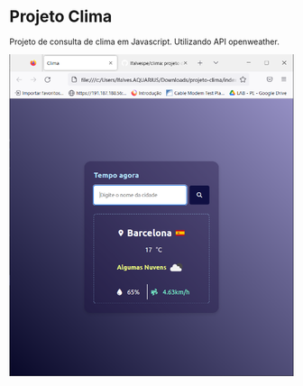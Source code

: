# Projeto Clima

Projeto de consulta de clima em Javascript. Utilizando API openweather.

<div align="center">
  <img src="prints/clima.PNG">
</div>
